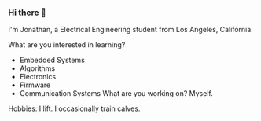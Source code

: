 ### Hi there 👋

<!--
**jonathan4jiujitsu2/jonathan4jiujitsu2** is a ✨ _special_ ✨ repository because its `README.md` (this file) appears on your GitHub profile.

Here are some ideas to get you started:

- 🔭 I’m currently working on ...
- 🌱 I’m currently learning ...
- 👯 I’m looking to collaborate on ...
- 🤔 I’m looking for help with ...
- 💬 Ask me about ...
- 📫 How to reach me: ...
- 😄 Pronouns: ...
- ⚡ Fun fact: ...
-->
I'm Jonathan, a Electrical Engineering student  from Los Angeles, California. 


What are you interested in learning?
  - Embedded Systems
  - Algorithms 
  - Electronics
  - Firmware
  - Communication Systems 
What are you working on?
   Myself. 

Hobbies: 
    I lift. I occasionally train calves.
